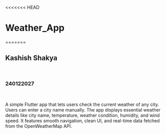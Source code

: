 <<<<<<< HEAD
# Weather_App
=======
<h2>Kashish Shakya</h2><br>
<h3>240122027</h3><br>
<p>A simple Flutter app that lets users check the current weather of any city. Users can enter a city name manually. The app displays essential weather details like city name, temperature, weather condition, humidity, and wind speed. It features smooth navigation, clean UI, and real-time data fetched from the OpenWeatherMap API.</p>

